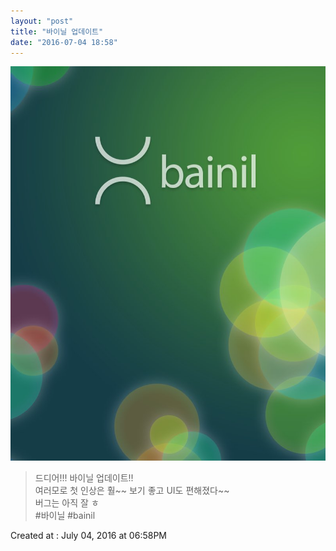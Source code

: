 ```yaml
---
layout: "post"
title: "바이닐 업데이트"
date: "2016-07-04 18:58"
---
```


![Images](/media/2016/07/13549449_1711181312468786_516906002_n.jpg)

> 드디어!!! 바이닐 업데이트!!  
> 여러모로 첫 인상은 훨~~ 보기 좋고 UI도 편해졌다~~  
> 버그는 아직 잘 ㅎ  
> #바이닐 #bainil

Created at : July 04, 2016 at 06:58PM
